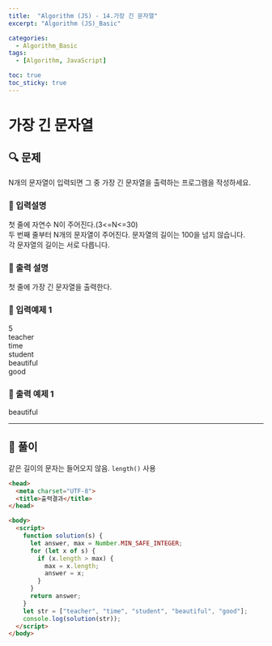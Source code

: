 ```yaml
---
title:  "Algorithm (JS) - 14.가장 긴 문자열"
excerpt: "Algorithm (JS)_Basic"

categories:
  - Algorithm_Basic
tags:
  - [Algorithm, JavaScript]

toc: true
toc_sticky: true
---
```


# 가장 긴 문자열

##  🔍 문제 
N개의 문자열이 입력되면 그 중 가장 긴 문자열을 출력하는 프로그램을 작성하세요.

### 🔹 입력설명
첫 줄에 자연수 N이 주어진다.(3<=N<=30)  
두 번째 줄부터 N개의 문자열이 주어진다. 문자열의 길이는 100을 넘지 않습니다.  
각 문자열의 길이는 서로 다릅니다.  

### 🔹 출력 설명
첫 줄에 가장 긴 문자열을 출력한다.

### 🔹 입력예제 1
5  
teacher  
time  
student  
beautiful  
good

### 🔹 출력 예제 1
beautiful

----

##  📌 풀이
같은 길이의 문자는 들어오지 않음. `length()` 사용  


```html
<head>
  <meta charset="UTF-8">
  <title>출력결과</title>
</head>

<body>
  <script>
    function solution(s) {
      let answer, max = Number.MIN_SAFE_INTEGER;
      for (let x of s) {
        if (x.length > max) {
          max = x.length;
          answer = x;
        }
      }
      return answer;
    } 
    let str = ["teacher", "time", "student", "beautiful", "good"];
    console.log(solution(str));
  </script>
</body>
```


